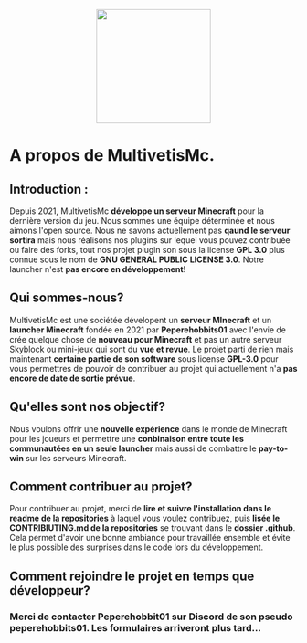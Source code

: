 <p align="center"><a target="_blank" href="https://www.multivetismc.com"><img height="200" src="https://github.com/MultivetisMc/.github/blob/main/Assets/Multivetis%20Network%20non%20anim%C3%A9e.png?raw=true"></a></p>

# A propos de MultivetisMc.

## Introduction :

Depuis 2021, MultivetisMc **développe un serveur Minecraft** pour la dernière version du jeu. Nous sommes une équipe déterminée et nous aimons l'open source. Nous ne savons actuellement pas **qaund le serveur sortira** mais nous réalisons nos plugins sur lequel vous pouvez contribuée ou faire des forks, tout nos projet plugin son sous la license **GPL 3.0** plus connue sous le nom de **GNU GENERAL PUBLIC LICENSE 3.0**. Notre launcher n'est **pas encore en développement**!

## Qui sommes-nous?

MultivetisMc est une sociétée dévelopent un **serveur MInecraft** et un **launcher Minecraft** fondée en 2021 par **Peperehobbits01** avec l'envie de crée quelque chose de **nouveau pour Minecraft** et pas un autre serveur Skyblock ou mini-jeux qui sont du **vue et revue**. Le projet parti de rien mais maintenant **certaine partie de son software** sous license **GPL-3.0** pour vous permettres de pouvoir de contribuer au projet qui actuellement n'a **pas encore de date de sortie prévue**.

## Qu'elles sont nos objectif?

Nous voulons offrir une **nouvelle expérience** dans le monde de Minecraft pour les joueurs et permettre une **conbinaison entre toute les communautées en un seule launcher** mais aussi de combattre le **pay-to-win** sur les serveurs Minecraft.

## Comment contribuer au projet?

Pour contribuer au projet, merci de **lire et suivre l'installation dans le readme de la repositories** à laquel vous voulez contribuez, puis **lisée le CONTRIBIUTING.md de la repositories** se trouvant dans le **dossier .github**. Cela permet d'avoir une bonne ambiance pour travaillée ensemble et évite le plus possible des surprises dans le code lors du développement.

## Comment rejoindre le projet en temps que développeur?

### Merci de contacter Peperehobbit01 sur Discord de son pseudo peperehobbits01. Les formulaires arriveront plus tard...
